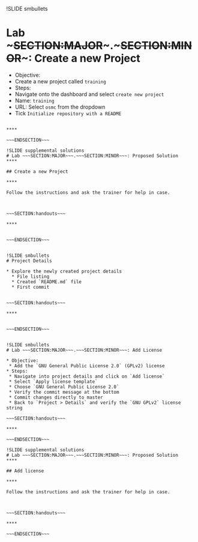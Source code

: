 !SLIDE smbullets
# Lab ~~~SECTION:MAJOR~~~.~~~SECTION:MINOR~~~: Create a new Project

* Objective:
 * Create a new project called `training`
* Steps:
 * Navigate onto the dashboard and select `create new project`
 * Name: `training`
 * URL: Select `osmc` from the dropdown
 * Tick `Initialize repository with a README`

~~~SECTION:handouts~~~

****

~~~ENDSECTION~~~

!SLIDE supplemental solutions
# Lab ~~~SECTION:MAJOR~~~.~~~SECTION:MINOR~~~: Proposed Solution
****

## Create a new Project

****

Follow the instructions and ask the trainer for help in case.



~~~SECTION:handouts~~~

****


~~~ENDSECTION~~~


!SLIDE smbullets
# Project Details

* Explore the newly created project details
  * File listing
  * Created `README.md` file
  * First commit


~~~SECTION:handouts~~~

****


~~~ENDSECTION~~~


!SLIDE smbullets
# Lab ~~~SECTION:MAJOR~~~.~~~SECTION:MINOR~~~: Add License

* Objective:
 * Add the `GNU General Public License 2.0` (GPLv2) license
* Steps:
 * Navigate into project details and click on `Add license`
 * Select `Apply license template`
 * Choose `GNU General Public License 2.0`
 * Verify the commit message at the bottom
 * Commit changes directly to master
 * Back to `Project > Details` and verify the `GNU GPLv2` license string

~~~SECTION:handouts~~~

****

~~~ENDSECTION~~~

!SLIDE supplemental solutions
# Lab ~~~SECTION:MAJOR~~~.~~~SECTION:MINOR~~~: Proposed Solution
****

## Add license

****

Follow the instructions and ask the trainer for help in case.



~~~SECTION:handouts~~~

****

~~~ENDSECTION~~~


